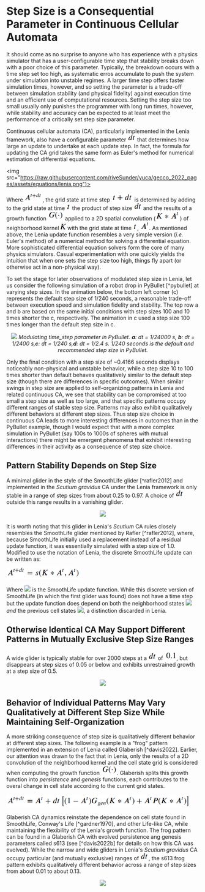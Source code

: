 
# Step Size is a Consequential Parameter in Continuous Cellular Automata

It should come as no surprise to anyone who has experience with a physics simulator that has a user-configurable time step that stability breaks down with a poor choice of this parameter. Typically, the breakdown occurs with a time step set too high, as systematic erros accumulate to push the system under simulation into unstable regimes. A larger time step offers faster simulation times, however, and so setting the parameter is a trade-off between simulation stability (and physical fidelity) against execution time and an efficient use of computational resources. Setting the step size too small usually only punishes the programmer with long run times, however, while stability and accuracy can be expected to at least meet the performance of a critically set step size parameter.

Continuous cellular automata (CA), particularly implemented in the Lenia framework, also have a configurable parameter <img src="https://raw.githubusercontent.com/riveSunder/yuca/gecco_2022_pages/assets/equations/dt.png"> that determines how large an update to undertake at each update step. In fact, the formula for updating the CA grid takes the same form as Euler's method for numerical estimation of differential equations. 

<img src="https://raw.githubusercontent.com/riveSunder/yuca/gecco_2022_pages/assets/equations/lenia.png")> 

Where <img src="https://raw.githubusercontent.com/riveSunder/yuca/gecco_2022_pages/assets/equations/at_plus_dt.png">, the grid state at time step <img src="https://raw.githubusercontent.com/riveSunder/yuca/gecco_2022_pages/assets/equations/t_plus_dt.png"> is determined by adding to the grid state at time <img src="https://raw.githubusercontent.com/riveSunder/yuca/gecco_2022_pages/assets/equations/t.png"> the product of step size <img src="https://raw.githubusercontent.com/riveSunder/yuca/gecco_2022_pages/assets/equations/dt.png"> and the results of a growth function <img src="https://raw.githubusercontent.com/riveSunder/yuca/gecco_2022_pages/assets/equations/growth_fn.png"> applied to a 2D spatial convolution (<img src="https://raw.githubusercontent.com/riveSunder/yuca/gecco_2022_pages/assets/equations/k_convolve_at.png">) of neighborhood kernel <img src="https://raw.githubusercontent.com/riveSunder/yuca/gecco_2022_pages/assets/equations/k.png"> with the grid state at time <img src="https://raw.githubusercontent.com/riveSunder/yuca/gecco_2022_pages/assets/equations/t.png">, <img src="https://raw.githubusercontent.com/riveSunder/yuca/gecco_2022_pages/assets/equations/at.png">. As mentioned above, the Lenia update function resembles a very simple version (_i.e._ Euler's method) of a numerical method for solving a differential equation. More sophisticated differential equation solvers form the core of many physics simulators. Casual experimentation with one quickly yields the intuition that when one sets the step size too high, things fly apart (or otherwise act in a non-physical way). 

To set the stage for later observations of modulated step size in Lenia, let us consider the following simulation of a robot drop in PyBullet [^pybullet] at varying step sizes. In the animation below, the bottom left corner (c) represents the default step size of 1/240 seconds, a reasonable trade-off between execution speed and simulation fidelity and stability. The top row a and b are based on the same initial conditions with step sizes 100 and 10 times shorter the c, respectively. The animation in c used a step size 100 times longer than the default step size in c. 


<p align="center">
<img src="https://raw.githubusercontent.com/riveSunder/yuca/gecco_2022_pages/assets/consequential_step_size/pybullet_step_size.gif">
<em>Modulating time_step parameter in PyBullet. <strong>a</strong>: dt = 1/24000 s, <strong>b</strong>: dt = 1/2400 s,<strong>c</strong>: dt = 1/240 s,<strong>d</strong>: dt = 1/2.4 s. 1/240 seconds is the default and recommended step size in PyBullet. </em>
</p>

Only the final condition with a step size of ~0.4166 seconds displays noticeably non-physical and unstable behavior, while a step size 10 to 100 times shorter than default behaves qualitatively similar to the default step size (though there are differences in specific outcomes). When similar swings in step size are applied to self-organizing patterns in Lenia and related continuous CA, we see that stability can be compromised at too small a step size as well as too large, and that specific patterns occupy different ranges of stable step size. Patterns may also exhibit qualitatively different behaviors at different step sizes. Thus step size choice in continuous CA leads to more interesting differences in outcomes than in the PyBullet example, though I would expect that with a more complex simulation in PyBullet (say 100s to 1000s of spheres with mutual interactions) there might be emergent phenomena that exhibit interesting differences in their activity as a consequence of step size choice. 

## Pattern Stability Depends on Step Size


A minimal glider in the style of the SmoothLife glider [^rafler2012] and implemented in the _Scutium gravidus_ CA under the Lenia framework is only stable in a range of step sizes from about 0.25 to 0.97. A choice of <img src="https://raw.githubusercontent.com/riveSunder/yuca/gecco_2022_pages/assets/equations/dt.png"> outside this range results in a vanishing glider. 

<p align="center">
<img src="https://raw.githubusercontent.com/riveSunder/yuca/gecco_2022_pages/assets/consequential_step_size/single_scutium.gif">
</p>

It is worth noting that this glider in Lenia's _Scutium_ CA rules closely resembles the SmoothLife glider mentioned by Rafler [^rafler2012], where, because SmoothLife initially used a replacement instead of a residual update function, it was essentially simulated with a step size of 1.0. Modified to use the notation of Lenia, the discrete SmoothLife update can be written as: 

<img src="https://raw.githubusercontent.com/riveSunder/yuca/gecco_2022_pages/assets/equations/smooth_life.png">

Where <img src="https://latex.codecogs.com/png.image?\dpi{110}&space;\bg_white&space;s(\cdot)"> is the SmoothLife update function. While this discrete version of SmoothLife (in which the first glider was found) does not have a time step but the update function does depend on both the neighborhood states <img src="https://latex.codecogs.com/png.image?\dpi{110}&space;\bg_white&space;K \ast A^t"> _and_ the previous cell states <img src="https://latex.codecogs.com/png.image?\dpi{110}&space;\bg_white&space;A^t">, a distinction discarded in Lenia. 

## Otherwise Identical CA May Support Different Patterns in Mutually Exclusive Step Size Ranges

A wide glider is typically stable for over 2000 steps at a <img src="https://raw.githubusercontent.com/riveSunder/yuca/gecco_2022_pages/assets/equations/dt.png"> of <img src="https://raw.githubusercontent.com/riveSunder/yuca/gecco_2022_pages/assets/equations/point_1.png">, but disappears at step sizes of 0.05 or below and exhibits unrestrained growth at a step size of 0.5.

<p align="center">
<img src="https://raw.githubusercontent.com/riveSunder/yuca/gecco_2022_pages/assets/consequential_step_size/superwide_scutium.gif">
</p>

## Behavior of Individual Patterns May Vary Qualitatively at Different Step Size While Maintaining Self-Organization

A more striking consequence of step size is qualitatively different behavior at different step sizes. The following example is a "frog" pattern implemented in an extension of Lenia called Glaberish [^davis2022]. Earlier, our attention was drawn to the fact that in Lenia, only the results of a 2D convolution of the neighborhood kernel and the cell state grid is considered when computing the growth function <img src="https://raw.githubusercontent.com/riveSunder/yuca/gecco_2022_pages/assets/equations/growth_fn.png">. Glaberish splits this growth function into _persistence_ and _genesis_ functions, each contributes to the overal change in cell state according to the current grid states.  

<img src="https://raw.githubusercontent.com/riveSunder/yuca/gecco_2022_pages/assets/equations/glaberish.png">

Glaberish CA dynamics reinstate the dependence on cell state found in SmoothLife, Conway's Life [^gardner1970], and other Life-like CA, while maintaining the flexibility of the Lenia's growth function. The frog pattern can be found in a Glaberish CA with evolved persistence ang genesis parameters called s613 (see [^davis2022b] for details on how this CA was evolved). While the narrow and wide gliders in Lenia's _Scutium gravidus_ CA occupy particular (and mutually exclusive) ranges of <img src="https://raw.githubusercontent.com/riveSunder/yuca/gecco_2022_pages/assets/equations/dt.png">, the s613 frog pattern exhibits qualitatively different behavior across a range of step sizes from about 0.01 to about 0.13.  

<p align="center">
<img src="https://raw.githubusercontent.com/riveSunder/yuca/gecco_2022_pages/assets/consequential_step_size/supplemental_item_1_step_size_behavior.gif">
</p>


